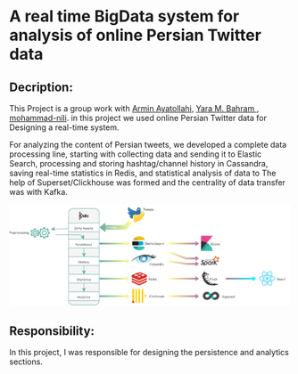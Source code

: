 # A real time BigData system for analysis of online Persian Twitter data

## Decription:

This Project is a group work with [Armin Ayatollahi](https://github.com/arminayat), [Yara M. Bahram
](https://github.com/yaramohamadi), [mohammad-nili](https://github.com/mohammad-nili). in this project we used online Persian Twitter data for Designing a real-time system. 

For analyzing the content of Persian tweets, we developed a complete data processing line, starting with collecting data and sending it to Elastic Search, processing and storing hashtag/channel history in Cassandra, saving real-time statistics in Redis, and statistical analysis of data to The help of Superset/Clickhouse was formed and the centrality of data transfer was with Kafka.

![Schematic](https://github.com/arminayat/bigdata-finalproject/blob/main/schematic.png)

## Responsibility:
In this project, I was responsible for designing the persistence and analytics sections.

